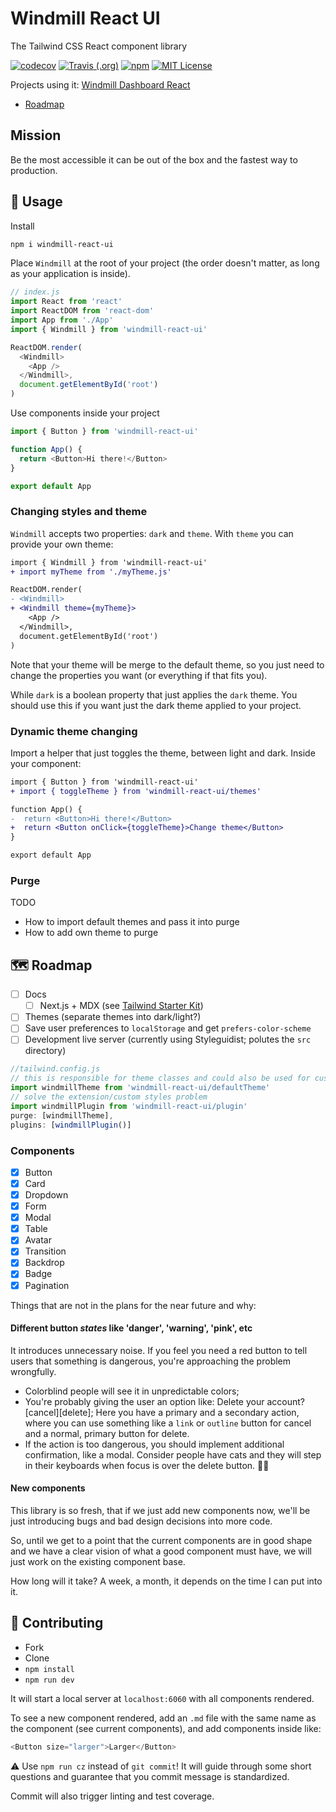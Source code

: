 # Windmill React UI

The Tailwind CSS React component library

<p>
  <a href="https://codecov.io/gh/estevanmaito/windmill-react-ui"><img src="https://codecov.io/gh/estevanmaito/windmill-react-ui/branch/master/graph/badge.svg" alt="codecov" /></a>
  <a href="https://travis-ci.com/github/estevanmaito/windmill-react-ui"><img src="https://img.shields.io/travis/estevanmaito/windmill-react-ui" alt="Travis (.org)" /></a>
  <a href="https://www.npmjs.com/package/windmill-react-ui"><img src="https://img.shields.io/npm/v/mywindmill-react-ui" alt="npm" /></a>
  <a href="https://github.com/estevanmaito/windmill-react-ui/blob/master/LICENSE"><img src="https://img.shields.io/github/license/estevanmaito/windmill-react-ui" alt="MIT License" /></a>
</p>

Projects using it: [Windmill Dashboard React](https://github.com/estevanmaito/windmill-dashboard-react)

- [Roadmap](#roadmap)

## Mission

Be the most accessible it can be out of the box and the fastest way to production.

## 🚀 Usage

Install

```sh
npm i windmill-react-ui
```

Place `Windmill` at the root of your project (the order doesn't matter, as long as your application is inside).

```js
// index.js
import React from 'react'
import ReactDOM from 'react-dom'
import App from './App'
import { Windmill } from 'windmill-react-ui'

ReactDOM.render(
  <Windmill>
    <App />
  </Windmill>,
  document.getElementById('root')
)
```

Use components inside your project

```js
import { Button } from 'windmill-react-ui'

function App() {
  return <Button>Hi there!</Button>
}

export default App
```

### Changing styles and theme

`Windmill` accepts two properties: `dark` and `theme`. With `theme` you can provide your own theme:

```diff
import { Windmill } from 'windmill-react-ui'
+ import myTheme from './myTheme.js'

ReactDOM.render(
- <Windmill>
+ <Windmill theme={myTheme}>
    <App />
  </Windmill>,
  document.getElementById('root')
)
```

Note that your theme will be merge to the default theme, so you just need to change the properties you want (or everything if that fits you).

While `dark` is a boolean property that just applies the `dark` theme. You should use this if you want just the dark theme applied to your project.

### Dynamic theme changing

Import a helper that just toggles the theme, between light and dark. Inside your component:

```diff
import { Button } from 'windmill-react-ui'
+ import { toggleTheme } from 'windmill-react-ui/themes'

function App() {
-  return <Button>Hi there!</Button>
+  return <Button onClick={toggleTheme}>Change theme</Button>
}

export default App
```

### Purge

TODO

- How to import default themes and pass it into purge
- How to add own theme to purge

## 🗺 Roadmap

- [ ] Docs
  - [ ] Next.js + MDX (see [Tailwind Starter Kit](https://github.com/estevanmaito/tailwind-starter-kit))
- [ ] Themes (separate themes into dark/light?)
- [ ] Save user preferences to `localStorage` and get `prefers-color-scheme`
- [ ] Development live server (currently using Styleguidist; polutes the `src` directory)

```js
//tailwind.config.js
// this is responsible for theme classes and could also be used for customization
import windmillTheme from 'windmill-react-ui/defaultTheme'
// solve the extension/custom styles problem
import windmillPlugin from 'windmill-react-ui/plugin'
purge: [windmillTheme],
plugins: [windmillPlugin()]
```

### Components

- [x] Button
- [x] Card
- [x] Dropdown
- [x] Form
- [x] Modal
- [x] Table
- [x] Avatar
- [x] Transition
- [x] Backdrop
- [x] Badge
- [x] Pagination

Things that are not in the plans for the near future and why:

#### Different button _states_ like 'danger', 'warning', 'pink', etc

It introduces unnecessary noise. If you feel you need a red button to tell users that something is dangerous, you're approaching the problem wrongfully.

- Colorblind people will see it in unpredictable colors;
- You're probably giving the user an option like: Delete your account? [cancel][delete]; Here you have a primary and a secondary action, where you can use something like a `link` or `outline` button for cancel and a normal, primary button for delete.
- If the action is too dangerous, you should implement additional confirmation, like a modal. Consider people have cats and they will step in their keyboards when focus is over the delete button. 🐱‍💻

#### New components

This library is so fresh, that if we just add new components now, we'll be just introducing bugs and bad design decisions into more code.

So, until we get to a point that the current components are in good shape and we have a clear vision of what a good component must have, we will just work on the existing component base.

How long will it take? A week, a month, it depends on the time I can put into it.

## 🔌 Contributing

- Fork
- Clone
- `npm install`
- `npm run dev`

It will start a local server at `localhost:6060` with all components rendered.

To see a new component rendered, add an `.md` file with the same name as the component (see current components), and add components inside like:

```js
<Button size="larger">Larger</Button>
```

⚠ Use `npm run cz` instead of `git commit`! It will guide through some short questions and guarantee that you commit message is standardized.

Commit will also trigger linting and test coverage.

